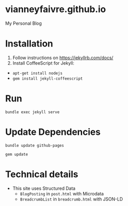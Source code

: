 # vianneyfaivre.github.io

My Personal Blog

# Installation

1. Follow instructions on https://jekyllrb.com/docs/
2. Install CoffeeScript for Jekyll:
  - `apt-get install nodejs`
  - `gem install jekyll-coffeescript`

# Run

`bundle exec jekyll serve`

# Update Dependencies

`bundle update github-pages`

`gem update`

# Technical details

- This site uses Structured Data 
  - `BlogPosting` in `post.html` with Microdata
  - `BreadcrumbList` in `breadcrumb.html` with JSON-LD